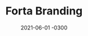 ---
layout: default
title: Forta Branding
date: 2021-06-01 -0300
tags: Branding, Illustration
image: /img/work/forta-brand.png
link: https://forta.org/
---